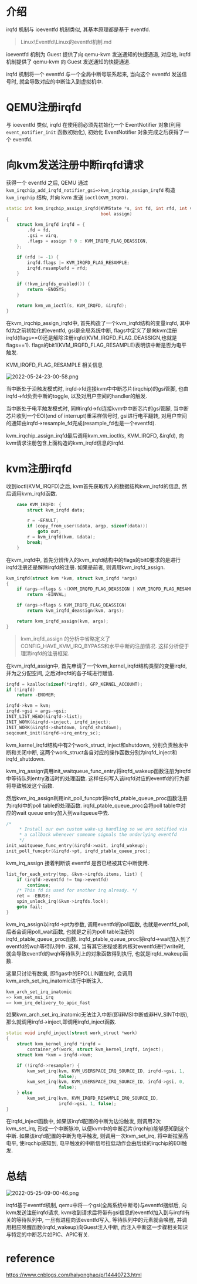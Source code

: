 
# 介绍

irqfd 机制与 ioeventfd 机制类似, 其基本原理都是基于 eventfd. 

> Linux\Eventfd\Linux的eventfd机制.md

ioeventfd 机制为 Guest 提供了向 qemu-kvm 发送通知的快捷通道, 对应地, irqfd 机制提供了 qemu-kvm 向 Guest 发送通知的快捷通道. 

irqfd 机制将一个 eventfd 与一个全局中断号联系起来, 当向这个 eventfd 发送信号时, 就会导致对应的中断注入到虚拟机中. 

# QEMU注册irqfd

与 ioeventfd 类似, irqfd 在使用前必须先初始化一个 EventNotifier 对象(利用 `event_notifier_init` 函数初始化), 初始化 EventNotifier 对象完成之后获得了一个 eventfd. 

# 向kvm发送注册中断irqfd请求

获得一个 eventfd 之后, QEMU 通过 `kvm_irqchip_add_irqfd_notifier_gsi=>kvm_irqchip_assign_irqfd` 构造 `kvm_irqchip` 结构, 并向 kvm 发送 `ioctl(KVM_IRQFD)`.

```cpp
static int kvm_irqchip_assign_irqfd(KVMState *s, int fd, int rfd, int virq,
                                    bool assign)
{
    struct kvm_irqfd irqfd = {
        .fd = fd,
        .gsi = virq,
        .flags = assign ? 0 : KVM_IRQFD_FLAG_DEASSIGN,
    };

    if (rfd != -1) {
        irqfd.flags |= KVM_IRQFD_FLAG_RESAMPLE;
        irqfd.resamplefd = rfd;
    }

    if (!kvm_irqfds_enabled()) {
        return -ENOSYS;
    }

    return kvm_vm_ioctl(s, KVM_IRQFD, &irqfd);
}
```

在kvm_irqchip_assign_irqfd中, 首先构造了一个kvm_irqfd结构的变量irqfd, 其中fd为之前初始化的eventfd, gsi是全局系统中断, flags中定义了是向kvm注册irqfd(flags==0)还是解除注册irqfd(KVM_IRQFD_FLAG_DEASSIGN,也就是flags==1). flags的bit1(KVM_IRQFD_FLAG_RESAMPLE)表明该中断是否为电平触发. 

KVM_IRQFD_FLAG_RESAMPLE 相关信息

![2022-05-24-23-00-58.png](./images/2022-05-24-23-00-58.png)

当中断处于沿触发模式时, irqfd->fd连接kvm中中断芯片(irqchip)的gsi管脚, 也由irqfd->fd负责中断的toggle, 以及对用户空间的handler的触发. 

当中断处于电平触发模式时, 同样irqfd->fd连接kvm中中断芯片的gsi管脚, 当中断芯片收到一个EOI(end of interrupt)重采样信号时, gsi进行电平翻转, 对用户空间的通知由irqfd->resample_fd完成(resample_fd也是一个eventfd). 

kvm_irqchip_assign_irqfd最后调用kvm_vm_ioctl(s, KVM_IRQFD, &irqfd), 向kvm请求注册包含上面构造的kvm_irqfd信息的irqfd. 

# kvm注册irqfd

收到ioctl(KVM_IRQFD)之后, kvm首先获取传入的数据结构kvm_irqfd的信息, 然后调用kvm_irqfd函数. 

```cpp
	case KVM_IRQFD: {
		struct kvm_irqfd data;

		r = -EFAULT;
		if (copy_from_user(&data, argp, sizeof(data)))
			goto out;
		r = kvm_irqfd(kvm, &data);
		break;
	}
```

在kvm_irqfd中, 首先分辨传入的kvm_irqfd结构中的flags的bit0要求的是进行irqfd注册还是解除irqfd的注册. 如果是前者, 则调用kvm_irqfd_assign. 

```cpp
kvm_irqfd(struct kvm *kvm, struct kvm_irqfd *args)
{
	if (args->flags & ~(KVM_IRQFD_FLAG_DEASSIGN | KVM_IRQFD_FLAG_RESAMPLE))
		return -EINVAL;

	if (args->flags & KVM_IRQFD_FLAG_DEASSIGN)
		return kvm_irqfd_deassign(kvm, args);

	return kvm_irqfd_assign(kvm, args);
}
```

> kvm_irqfd_assign 的分析中省略定义了CONFIG_HAVE_KVM_IRQ_BYPASS和水平中断的注册情况. 这样分析便于理清irqfd的注册框架. 

在kvm_irqfd_assign中, 首先申请了一个kvm_kernel_irqfd结构类型的变量irqfd, 并为之分配空间, 之后对irqfd的各子域进行赋值. 

```cpp
irqfd = kzalloc(sizeof(*irqfd), GFP_KERNEL_ACCOUNT);
if (!irqfd)
    return -ENOMEM;

irqfd->kvm = kvm;
irqfd->gsi = args->gsi;
INIT_LIST_HEAD(&irqfd->list);
INIT_WORK(&irqfd->inject, irqfd_inject);
INIT_WORK(&irqfd->shutdown, irqfd_shutdown);
seqcount_init(&irqfd->irq_entry_sc);
```

kvm_kernel_irqfd结构中有2个work_struct, inject和shutdown, 分别负责触发中断和关闭中断, 这两个work_struct各自对应的操作函数分别为irqfd_inject和irqfd_shutdown. 

kvm_irq_assign调用init_waitqueue_func_entry将irqfd_wakeup函数注册为irqfd中等待队列entry激活时的处理函数. 这样任何写入该irqfd对应的eventfd的行为都将导致触发这个函数. 

然后kvm_irq_assign利用init_poll_funcptr将irqfd_ptable_queue_proc函数注册为irqfd中的poll table的处理函数. irqfd_ptable_queue_proc会将poll table中对应的wait queue entry加入到waitqueue中去. 

```cpp
/*
	 * Install our own custom wake-up handling so we are notified via
	 * a callback whenever someone signals the underlying eventfd
	 */
init_waitqueue_func_entry(&irqfd->wait, irqfd_wakeup);
init_poll_funcptr(&irqfd->pt, irqfd_ptable_queue_proc);
```

kvm_irq_assign 接着判断该 eventfd 是否已经被其它中断使用. 

```cpp
list_for_each_entry(tmp, &kvm->irqfds.items, list) {
    if (irqfd->eventfd != tmp->eventfd)
        continue;
    /* This fd is used for another irq already. */
    ret = -EBUSY;
    spin_unlock_irq(&kvm->irqfds.lock);
    goto fail;
}
```

kvm_irq_assign以irqfd->pt为参数, 调用eventfd的poll函数, 也就是eventfd_poll,后者会调用poll_wait函数, 也就是之前为poll table注册的irqfd_ptable_queue_proc函数. irqfd_ptable_queue_proc将irqfd->wait加入到了eventfd的wqh等待队列中. 这样, 当有其它进程或者内核对eventfd进行write时, 就会导致eventfd的wqh等待队列上的对象函数得到执行, 也就是irqfd_wakeup函数. 

这里只讨论有数据, 即flgas中的EPOLLIN置位时, 会调用kvm_arch_set_irq_inatomic进行中断注入. 

```cpp
kvm_arch_set_irq_inatomic
=> kvm_set_msi_irq
=> kvm_irq_delivery_to_apic_fast
```

如果kvm_arch_set_irq_inatomic无法注入中断(即非MSI中断或非HV_SINT中断), 那么就调用irqfd->inject,即调用irqfd_inject函数. 

```cpp
static void irqfd_inject(struct work_struct *work)
{
    struct kvm_kernel_irqfd *irqfd =
        container_of(work, struct kvm_kernel_irqfd, inject);
    struct kvm *kvm = irqfd->kvm;

    if (!irqfd->resampler) {
        kvm_set_irq(kvm, KVM_USERSPACE_IRQ_SOURCE_ID, irqfd->gsi, 1,
                    false);
        kvm_set_irq(kvm, KVM_USERSPACE_IRQ_SOURCE_ID, irqfd->gsi, 0,
                    false);
    } else
        kvm_set_irq(kvm, KVM_IRQFD_RESAMPLE_IRQ_SOURCE_ID,
                    irqfd->gsi, 1, false);
}
```

在irqfd_inject函数中, 如果该irqfd配置的中断为边沿触发, 则调用2次kvm_set_irq, 形成一个中断脉冲, 以便kvm中的中断芯片(irqchip)能够感知到这个中断. 如果该irqfd配置的中断为电平触发, 则调用一次kvm_set_irq, 将中断拉至高电平, 使irqchip感知到, 电平触发的中断信号拉低动作会由后续的irqchip的EOI触发. 

# 总结

![2022-05-25-09-00-46.png](./images/2022-05-25-09-00-46.png)

irqfd基于eventfd机制, qemu中将一个gsi(全局系统中断号)与eventfd捆绑后, 向kvm发送注册irqfd请求, kvm收到请求后将带有gsi信息的eventfd加入到与irqfd有关的等待队列中, 一旦有进程向该eventfd写入, 等待队列中的元素就会唤醒, 并调用相应唤醒函数(irqfd_wakeup)向Guest注入中断, 而注入中断这一步骤相关知识与特定的中断芯片如PIC、APIC有关. 

# reference

https://www.cnblogs.com/haiyonghao/p/14440723.html
